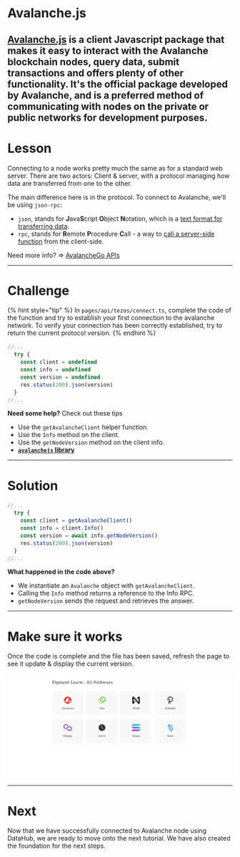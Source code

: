 # Avalanche.js

[Avalanche.js](https://github.com/ava-labs/avalanchejs) is a client Javascript package that makes it easy to interact with the Avalanche blockchain nodes, query data, submit transactions and offers plenty of other functionality. It's the official package developed by Avalanche, and is a preferred method of communicating with nodes on the private or public networks for development purposes.
------------------------

# Lesson

Connecting to a node works pretty much the same as for a standard web server. There are two actors: Client & server, with a protocol managing how data are transferred from one to the other. 

The main difference here is in the protocol. To connect to Avalanche, we'll be using `json-rpc`: 
* `json`, stands for **J**ava**S**cript **O**bject **N**otation, which is a [text format for transferring data](https://www.w3schools.com/js/js_json_intro.asp).
* `rpc`, stands for **R**emote **P**rocedure **C**all - a way to [call a server-side function](https://en.wikipedia.org/wiki/Remote_procedure_call) from the client-side.

Need more info? => [AvalancheGo APIs](https://docs.avax.network/build/avalanchego-apis)

------------------------

# Challenge

{% hint style="tip" %}
In `pages/api/tezos/connect.ts`, complete the code of the function and try to establish your first connection to the avalanche network. To verify your connection has been correctly established, try to return the current protocol version.
{% endhint %}

```typescript
//...
  try {
    const client = undefined
    const info = undefined
    const version = undefined
    res.status(200).json(version)
  }
//...
```

**Need some help?** Check out these tips
* Use the `getAvalancheClient` helper function.
* Use the `Info` method on the client.
* Use the `getNodeVersion` method on the client info.
* [**`avalanchejs` library**](https://github.com/ava-labs/avalanchejs)

------------------------

# Solution

```typescript
//...
  try {
    const client = getAvalancheClient()
    const info = client.Info()
    const version = await info.getNodeVersion()
    res.status(200).json(version)
  }
//...
```

**What happened in the code above?**
* We instantiate an `Avalanche` object with `getAvalancheClient`.
* Calling the `Info` method returns a reference to the Info RPC.
* `getNodeVersion` sends the request and retrieves the answer.

------------------------

# Make sure it works

Once the code is complete and the file has been saved, refresh the page to see it update & display the current version.

![](../../../.gitbook/assets/pathways/avalanche/avalanche-connect.gif)

-------------------------

# Next

Now that we have successfully connected to Avalanche node using DataHub, we are ready to move onto the next tutorial. We have also created the foundation for the next steps.

